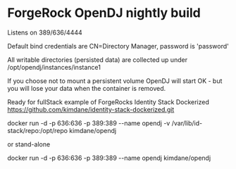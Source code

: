 # ForgeRock OpenDJ nightly build

Listens on 389/636/4444

Default bind credentials are CN=Directory Manager, password is 'password'

All writable directories (persisted data) are collected up under /opt/opendj/instances/instance1

If you choose not to mount a persistent volume OpenDJ will start OK - but you will lose your data when the container is removed.

Ready for fullStack example of ForgeRocks Identity Stack Dockerized
https://github.com/kimdane/identity-stack-dockerized.git


docker run -d -p 636:636 -p 389:389 --name opendj -v /var/lib/id-stack/repo:/opt/repo kimdane/opendj

or stand-alone

docker run -d -p 636:636 -p 389:389 --name opendj kimdane/opendj
